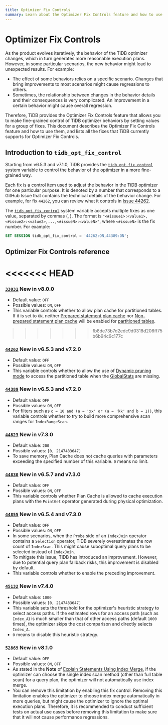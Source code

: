 ```yaml
---
title: Optimizer Fix Controls
summary: Learn about the Optimizer Fix Controls feature and how to use `tidb_opt_fix_control` to control the TiDB optimizer in a more fine-grained way.
---
```


# Optimizer Fix Controls

As the product evolves iteratively, the behavior of the TiDB optimizer changes, which in turn generates more reasonable execution plans. However, in some particular scenarios, the new behavior might lead to unexpected results. For example:

- The effect of some behaviors relies on a specific scenario. Changes that bring improvements to most scenarios might cause regressions to others.
- Sometimes, the relationship between changes in the behavior details and their consequences is very complicated. An improvement in a certain behavior might cause overall regression.

Therefore, TiDB provides the Optimizer Fix Controls feature that allows you to make fine-grained control of TiDB optimizer behaviors by setting values for a group of fixes. This document describes the Optimizer Fix Controls feature and how to use them, and lists all the fixes that TiDB currently supports for Optimizer Fix Controls.

## Introduction to `tidb_opt_fix_control`

Starting from v6.5.3 and v7.1.0, TiDB provides the [`tidb_opt_fix_control`](/system-variables.md#tidb_opt_fix_control-new-in-v653-and-v710) system variable to control the behavior of the optimizer in a more fine-grained way.

Each fix is a control item used to adjust the behavior in the TiDB optimizer for one particular purpose. It is denoted by a number that corresponds to a GitHub Issue that contains the technical details of the behavior change. For example, for fix `44262`, you can review what it controls in [Issue 44262](https://github.com/pingcap/tidb/issues/44262).

The [`tidb_opt_fix_control`](/system-variables.md#tidb_opt_fix_control-new-in-v653-and-v710) system variable accepts multiple fixes as one value, separated by commas (`,`). The format is `"<#issue1>:<value1>,<#issue2>:<value2>,...,<#issueN>:<valueN>"`, where `<#issueN>` is the fix number. For example:

```sql
SET SESSION tidb_opt_fix_control = '44262:ON,44389:ON';
```

## Optimizer Fix Controls reference

<<<<<<< HEAD
=======
### [`33031`](https://github.com/pingcap/tidb/issues/33031) <span class="version-mark">New in v8.0.0</span>

- Default value: `OFF`
- Possible values: `ON`, `OFF`
- This variable controls whether to allow plan cache for partitioned tables. If it is set to `ON`, neither [Prepared statement plan cache](/sql-prepared-plan-cache.md) nor [Non-prepared statement plan cache](/sql-non-prepared-plan-cache.md) will be enabled for [partitioned tables](/partitioned-table.md).

>>>>>>> fb8de73b7d2edc9d0318d206ff75b6b94c9c177c
### [`44262`](https://github.com/pingcap/tidb/issues/44262) <span class="version-mark">New in v6.5.3 and v7.2.0</span>

- Default value: `OFF`
- Possible values: `ON`, `OFF`
- This variable controls whether to allow the use of [Dynamic pruning mode](/partitioned-table.md#dynamic-pruning-mode) to access the partitioned table when the [GlobalStats](/statistics.md#collect-statistics-of-partitioned-tables-in-dynamic-pruning-mode) are missing.

### [`44389`](https://github.com/pingcap/tidb/issues/44389) <span class="version-mark">New in v6.5.3 and v7.2.0</span>

- Default value: `OFF`
- Possible values: `ON`, `OFF`
- For filters such as `c = 10 and (a = 'xx' or (a = 'kk' and b = 1))`, this variable controls whether to try to build more comprehensive scan ranges for `IndexRangeScan`.

### [`44823`](https://github.com/pingcap/tidb/issues/44823) <span class="version-mark">New in v7.3.0</span>

- Default value: `200`
- Possible values: `[0, 2147483647]`
- To save memory, Plan Cache does not cache queries with parameters exceeding the specified number of this variable. `0` means no limit.

### [`44830`](https://github.com/pingcap/tidb/issues/44830) <span class="version-mark">New in v6.5.7 and v7.3.0</span>

- Default value: `OFF`
- Possible values: `ON`, `OFF`
- This variable controls whether Plan Cache is allowed to cache execution plans with the `PointGet` operator generated during physical optimization.

### [`44855`](https://github.com/pingcap/tidb/issues/44855) <span class="version-mark">New in v6.5.4 and v7.3.0</span>

- Default value: `OFF`
- Possible values: `ON`, `OFF`
- In some scenarios, when the `Probe` side of an `IndexJoin` operator contains a `Selection` operator, TiDB severely overestimates the row count of `IndexScan`. This might cause suboptimal query plans to be selected instead of `IndexJoin`.
- To mitigate this issue, TiDB has introduced an improvement. However, due to potential query plan fallback risks, this improvement is disabled by default.
- This variable controls whether to enable the preceding improvement.

### [`45132`](https://github.com/pingcap/tidb/issues/45132) <span class="version-mark">New in v7.4.0</span>

- Default value: `1000`
- Possible values: `[0, 2147483647]`
- This variable sets the threshold for the optimizer's heuristic strategy to select access paths. If the estimated rows for an access path (such as `Index_A`) is much smaller than that of other access paths (default `1000` times), the optimizer skips the cost comparison and directly selects `Index_A`.
- `0` means to disable this heuristic strategy.

### [`52869`](https://github.com/pingcap/tidb/issues/52869) <span class="version-mark">New in v8.1.0</span>

- Default value: `OFF`
- Possible values: `ON`, `OFF`
- As stated in the **Note** of [Explain Statements Using Index Merge](/explain-index-merge.md#examples), if the optimizer can choose the single index scan method (other than full table scan) for a query plan, the optimizer will not automatically use index merge.
- You can remove this limitation by enabling this fix control. Removing this limitation enables the optimizer to choose index merge automatically in more queries, but might cause the optimizer to ignore the optimal execution plans. Therefore, it is recommended to conduct sufficient tests on actual use cases before removing this limitation to make sure that it will not cause performance regressions.
